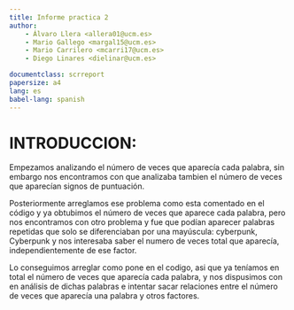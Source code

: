 ```yaml
---
title: Informe practica 2
author:
    - Álvaro Llera <allera01@ucm.es>
    - Mario Gallego <margal15@ucm.es>
    - Mario Carrilero <mcarri17@ucm.es>
    - Diego Linares <dielinar@ucm.es>

documentclass: scrreport
papersize: a4
lang: es
babel-lang: spanish
---
```


# INTRODUCCION:

Empezamos analizando el número de veces que aparecía cada palabra, sin embargo nos encontramos con que analizaba tambien el número de veces que aparecían signos de puntuación.

Posteriormente arreglamos ese problema como esta comentado en el código y ya obtubimos el número de veces que aparece cada palabra, pero nos encontramos con otro problema y fue que podían aparecer palabras repetidas que solo se diferenciaban por una mayúscula: cyberpunk, Cyberpunk y nos interesaba saber el numero de veces total que aparecía, independientemente de ese factor.

Lo conseguimos arreglar como pone en el codigo, asi que ya teníamos en total el número de veces que aparecía cada palabra, y nos dispusimos con en análisis de dichas palabras e intentar sacar relaciones entre el número de veces que aparecía una palabra y otros factores.
